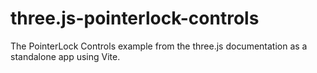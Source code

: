 # three.js-pointerlock-controls
The PointerLock Controls example from the three.js documentation as a standalone app using Vite.
